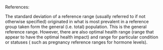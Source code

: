  References:

The standard deviation of a reference range (usually referred to  if  not otherwise specified) originated in what is most prevalent  in a reference group taken form the general (i.e. total) population. This is the general reference range.  However, there are also optimal health range (range that appear to have the optimal health impact) and range for particular condition or statuses ( such as pregnancy reference ranges for hormone levels).

